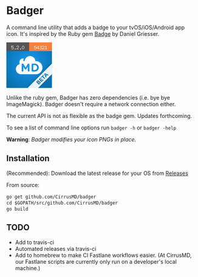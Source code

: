 # Badger

A command line utility that adds a badge to your tvOS/iOS/Android app icon. It's inspired by the Ruby gem [Badge](https://github.com/HazAT/badge) by Daniel Griesser. 

![alt](./example_icon.png)

Unlike the ruby gem, Badger has zero dependencies (i.e. bye bye ImageMagick). Badger doesn't require a network connection either.

The current API is not as flexible as the badge gem. Updates forthcoming.

To see a list of command line options run `badger -h` or `badger -help`

**Warning**: *Badger modifies your icon PNGs in place.*

## Installation

(Recommended): Download the latest release for your OS from [Releases](https://github.com/CirrusMD/badger/releases)


From source:
```
go get github.com/CirrusMD/badger
cd $GOPATH/src/github.com/CirrusMD/badger
go build
```

## TODO
* Add to travis-ci
* Automated releases via travis-ci
* Add to homebrew to make CI Fastlane workflows easier. (At CirrusMD, our Fastlane scripts are currently only run on a developer's local machine.)